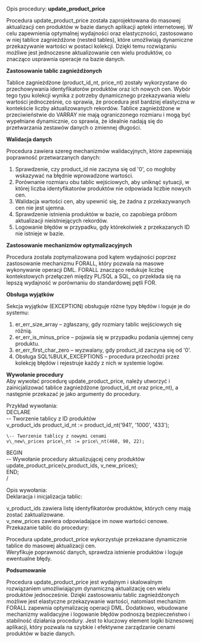 Opis procedury: **update\_product\_price**

Procedura update\_product\_price została zaprojektowana do masowej aktualizacji cen produktów w bazie danych aplikacji apteki internetowej.    W celu zapewnienia optymalnej wydajności oraz elastyczności, zastosowano w niej tablice zagnieżdżone (nested tables), które umożliwiają dynamiczne przekazywanie wartości w postaci kolekcji. Dzięki temu rozwiązaniu możliwe jest jednoczesne aktualizowanie cen wielu produktów, co znacząco usprawnia operacje na bazie danych.

**Zastosowanie tablic zagnieżdżonych**

Tablice zagnieżdżone (product\_id\_nt, price\_nt) zostały wykorzystane do przechowywania identyfikatorów produktów oraz ich nowych cen. Wybór tego typu kolekcji wynika z potrzeby dynamicznego przekazywania wielu wartości jednocześnie, co sprawia, że procedura jest bardziej elastyczna w kontekście liczby aktualizowanych rekordów. Tablice zagnieżdżone w przeciwieństwie do VARRAY nie mają ograniczonego rozmiaru i mogą być wypełniane dynamicznie, co sprawia, że idealnie nadają się do przetwarzania zestawów danych o zmiennej długości.

**Walidacja danych**

Procedura zawiera szereg mechanizmów walidacyjnych, które zapewniają poprawność przetwarzanych danych:

1. Sprawdzenie, czy product\_id nie zaczyna się od '0', co mogłoby wskazywać na błędnie wprowadzone wartości.  
2. Porównanie rozmiaru obu tablic wejściowych, aby uniknąć sytuacji, w której liczba identyfikatorów produktów nie odpowiada liczbie nowych cen.  
3. Walidacja wartości cen, aby upewnić się, że żadna z przekazywanych cen nie jest ujemna.  
4. Sprawdzenie istnienia produktów w bazie, co zapobiega próbom aktualizacji nieistniejących rekordów.  
5. Logowanie błędów w przypadku, gdy którekolwiek z przekazanych ID nie istnieje w bazie.

**Zastosowanie mechanizmów optymalizacyjnych**

Procedura została zoptymalizowana pod kątem wydajności poprzez zastosowanie mechanizmu FORALL, który pozwala na masowe wykonywanie operacji DML. FORALL znacząco redukuje liczbę kontekstowych przełączeń między PL/SQL a SQL, co przekłada się na lepszą wydajność w porównaniu do standardowej pętli FOR.

**Obsługa wyjątków**

Sekcja wyjątków (EXCEPTION) obsługuje różne typy błędów i loguje je do systemu:

1. er\_err\_size\_array – zgłaszany, gdy rozmiary tablic wejściowych się różnią.  
2. er\_err\_is\_minus\_price – pojawia się w przypadku podania ujemnej ceny produktu.  
3. er\_err\_first\_char\_zero – wyzwalany, gdy product\_id zaczyna się od '0'.  
4. Obsługa SQL%BULK\_EXCEPTIONS – procedura przechodzi przez kolekcję błędów i rejestruje każdy z nich w systemie logów.

**Wywołanie procedury**  
Aby wywołać procedurę update\_product\_price, należy utworzyć i zainicjalizować tablice zagnieżdżone (product\_id\_nt oraz price\_nt), a następnie przekazać je jako argumenty do procedury.

Przykład wywołania:  
DECLARE  
    \-- Tworzenie tablicy z ID produktów  
    v\_product\_ids product\_id\_nt := product\_id\_nt('941', '1000', '433');  

    \-- Tworzenie tablicy z nowymi cenami  
    v\_new\_prices price\_nt := price\_nt(460, 90, 22);   

BEGIN  
    \-- Wywołanie procedury aktualizującej ceny produktów  
    update\_product\_price(v\_product\_ids, v\_new\_prices);  
END;  
/

Opis wywołania:  
Deklaracja i inicjalizacja tablic:

v\_product\_ids zawiera listę identyfikatorów produktów, których ceny mają zostać zaktualizowane.  
v\_new\_prices zawiera odpowiadające im nowe wartości cenowe.  
Przekazanie tablic do procedury:

Procedura update\_product\_price wykorzystuje przekazane dynamicznie tablice do masowej aktualizacji cen.  
Weryfikuje poprawność danych, sprawdza istnienie produktów i loguje ewentualne błędy.

**Podsumowanie**

Procedura update\_product\_price jest wydajnym i skalowalnym rozwiązaniem umożliwiającym dynamiczną aktualizację cen wielu produktów jednocześnie. Dzięki zastosowaniu tablic zagnieżdżonych możliwe jest elastyczne przekazywanie wartości, natomiast mechanizm FORALL zapewnia optymalizację operacji DML. Dodatkowo, wbudowane mechanizmy walidacyjne i logowanie błędów podnoszą bezpieczeństwo i stabilność działania procedury. Jest to kluczowy element logiki biznesowej aplikacji, który pozwala na szybkie i efektywne zarządzanie cenami produktów w bazie danych.